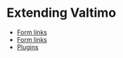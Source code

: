 # Extending Valtimo

* [Form links](form-flow/form-flow.md)
* [Form links](form-link/form-link.md)
* [Plugins](plugin/plugins.md)
